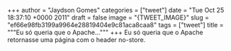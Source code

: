 
+++
author = "Jaydson Gomes"
categories = ["tweet"]
date = "Tue Oct 25 18:37:10 +0000 2011"
draft = false
image = "{TWEET_IMAGE}"
slug = "ef66e98fb3199a9964e28819404e9c81aca8caa8"
tags = ["tweet"]
title = """Eu só queria que o Apache..."""
+++
Eu só queria que o Apache retornasse uma página com o header no-store.
